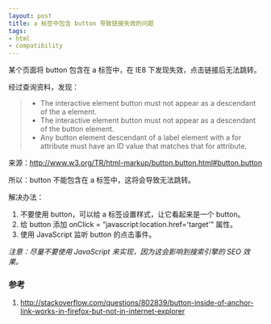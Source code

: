 ```yaml
---
layout: post
title: a 标签中包含 button 导致链接失效的问题
tags:
- html
- compatibility
---
```


某个页面将 button 包含在 a 标签中，在 IE8 下发现失效，点击链接后无法跳转。

经过查询资料，发现：

> + The interactive element button must not appear as a descendant of the a element.
> + The interactive element button must not appear as a descendant of the button element.
> + Any button element descendant of a label element with a for attribute must have an ID value that matches that for attribute.

来源：<http://www.w3.org/TR/html-markup/button.button.html#button.button>

所以：button 不能包含在 a 标签中，这将会导致无法跳转。

解决办法：

1. 不要使用 button，可以给 a 标签设置样式，让它看起来是一个 button。
2. 给 button 添加 onClick = "javascript:location.href='target'" 属性。
3. 使用 JavaScript 监听 button 的点击事件。

*注意：尽量不要使用 JavaScript 来实现，因为这会影响到搜索引擎的 SEO 效果。*


### 参考

1. <http://stackoverflow.com/questions/802839/button-inside-of-anchor-link-works-in-firefox-but-not-in-internet-explorer>

